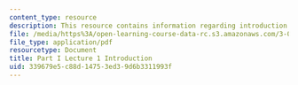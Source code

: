 ```yaml
---
content_type: resource
description: This resource contains information regarding introduction.
file: /media/https%3A/open-learning-course-data-rc.s3.amazonaws.com/3-021j-introduction-to-modeling-and-simulation-spring-2012/339679e5c88d14753ed39d6b3311993f_MIT3_021JS12_P1_L1.pdf
file_type: application/pdf
resourcetype: Document
title: Part I Lecture 1 Introduction
uid: 339679e5-c88d-1475-3ed3-9d6b3311993f
---
```

